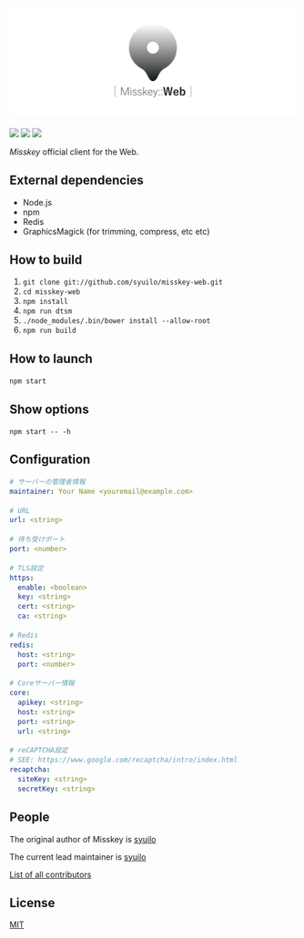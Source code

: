 ![](./web.png)
-----------------------------

[![][travis-badge]][travis-link]
[![][dependencies-badge]][dependencies-link]
[![][mit-badge]][mit]

*Misskey* official client for the Web.

## External dependencies
* Node.js
* npm
* Redis
* GraphicsMagick (for trimming, compress, etc etc)

## How to build
1. `git clone git://github.com/syuilo/misskey-web.git`
2. `cd misskey-web`
3. `npm install`
4. `npm run dtsm`
4. `./node_modules/.bin/bower install --allow-root`
5. `npm run build`

## How to launch
`npm start`

## Show options
`npm start -- -h`

## Configuration

``` yaml
# サーバーの管理者情報
maintainer: Your Name <youremail@example.com>

# URL
url: <string>

# 待ち受けポート
port: <number>

# TLS設定
https:
  enable: <boolean>
  key: <string>
  cert: <string>
  ca: <string>

# Redis
redis:
  host: <string>
  port: <number>

# Coreサーバー情報
core:
  apikey: <string>
  host: <string>
  port: <string>
  url: <string>

# reCAPTCHA設定
# SEE: https://www.google.com/recaptcha/intro/index.html
recaptcha:
  siteKey: <string>
  secretKey: <string>

```

## People

The original author of Misskey is [syuilo](https://github.com/syuilo)

The current lead maintainer is [syuilo](https://github.com/syuilo)

[List of all contributors](https://github.com/syuilo/misskey-web/graphs/contributors)

## License
[MIT](LICENSE)

[mit]:                http://opensource.org/licenses/MIT
[mit-badge]:          https://img.shields.io/badge/license-MIT-444444.svg?style=flat-square
[travis-link]:        https://travis-ci.org/syuilo/misskey-web
[travis-badge]:       http://img.shields.io/travis/syuilo/misskey-web.svg?style=flat-square
[dependencies-link]:  https://gemnasium.com/syuilo/misskey-web
[dependencies-badge]: https://img.shields.io/gemnasium/syuilo/misskey-web.svg?style=flat-square

